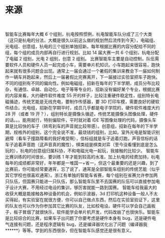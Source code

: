 # 来源

​

智能车比赛每年大概 6 个组别，杭电按照惯例，杭电智能车队分成了三个大类（这只是杭电的分法，大概是很久以前这么做的规划然后流传到今天），电磁组、光电组、创意组，杭电的三个组别单独招新。每年根据比赛的内容分配给不同的组，每个组的成员内部再自行进行规划。比如 14 届大赛一共 6 个组别，杭电分配了电磁 2 组别，光电 2 组别，创意 2 组别。
比赛智能车主要是自动控制，队伍需要软件人员和硬件人员一起完成小车，需要单片机知识。小车跑起来很容易，跑快起来就有很多问题会出现。通常上一届会通过一个暑假的集训来教会下一届如何制作一辆车并跑起来，然后上一届暑假比完赛离开，下一届接过实验室把车子跑快。不同的组别有不同的偏向性。例如电磁组，招新在每年的下半学期，成员分布比较杂，有通信、卓越、自动化、电子等等专业的，招新没有偏好某个专业，根据比赛的内容来看，大约硬件软件难度 55 开的样子，比较注重硬件稳定性，组别特长电磁循迹，传统艺能是无线充电，要制作传感器，要 3D 打印车模，需要良好的硬软件结合。光电组，招新在学期平时，成员几乎都是电子学院的，硬件软件难度大约 28 开（或者 19 开？），组别特长是摄像头循迹，传统艺能摄像头图像处理，硬件的话。。。能用就行，特别偏软件，平时就对着 IDE 写图像处理的代码，摄像头车算是比较快的车子（转弯刹车的声音就比较带感）。创意组，招新在每年的下半学期，规格外的组别，这个完全说不准，最烧钱的组别，比如，室外光电是智能识别避障（看车子撞路障看的我好难受啊），信标组就是车子追着灯跑，声音信标的话车子追着声音跑（这声音真的魔性），棋类组是棋类对弈（至今没看懂到底是怎么玩的），杭电的创意组归属科协，不和电磁光电一起玩，我接触的比较少。
智能车比赛训练的时间很长，要训练 1 年才能到较高的水准，加上杭电的经费加持，杭电每年的成绩都非常好，年年都是一堆国一+省一，但这个最重要的还是兴趣，到了比赛前，你可能经常要通宵，忘了说了，通宵是全部智能车组别的传统艺能（似乎其它学校也很喜欢通宵）。浙江有单独的智能车省赛，每个组别在省赛允许参加两只队伍，但国赛只能进一只队伍，那么智能车队里不去国赛的队伍可以直接参加电子设计大赛，不用经过电设的集训，够厉害就能一路到国赛。
智能车给我最大的收获大概是能接触各种设备的机会，例如示波器，3d 打印机这种设备一般人不太买得起，有实验室在就很方便，你可以自己做点东西，然后在实验室验证下，这里的队友也可以作为你参加其它比赛的队友，比如校电设。硬件可以学会自己画板子，板子冒烟了就很快乐，软件能学会单片机开发，代码改崩了也很快乐。智能车是比较综合的比赛，如果车子出问题了你要考虑是硬件本身有 bug，还是硬件电气连接有问题，还是程序逻辑有 bug，还是编译器优化出了问题（编译器我**\*\***）等等。学到的东西很杂，但在智能车队感觉还是很有意义。
